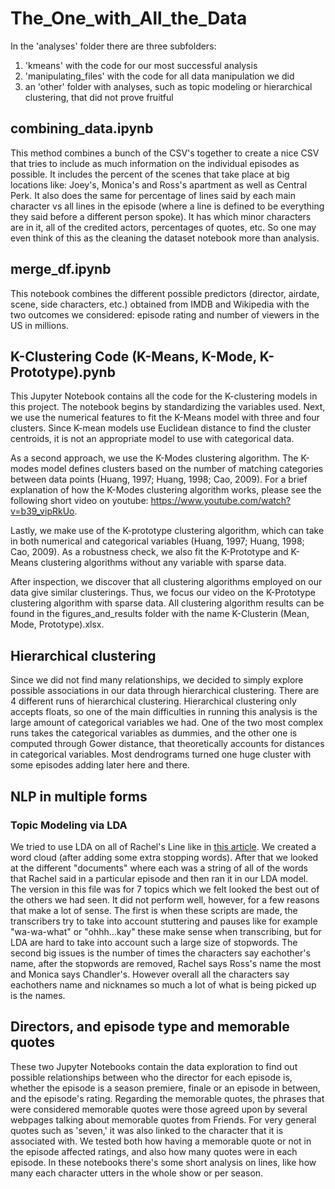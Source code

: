 # The_One_with_All_the_Data

In the 'analyses' folder there are three subfolders:
1. 'kmeans' with the code for our most successful analysis
2. 'manipulating_files' with the code for all data manipulation we did
3. an 'other' folder with analyses, such as topic modeling or hierarchical clustering, that did not prove fruitful


## combining_data.ipynb
This method combines a bunch of the CSV's together to create a nice CSV that tries to include as much information on the individual episodes as possible.  It includes the percent of the scenes that take place at big locations like: Joey's, Monica's and Ross's apartment as well as Central Perk.  It also does the same for percentage of lines said by each main character vs all lines in the episode (where a line is defined to be everything they said before a different person spoke).  It has which minor characters are in it, all of the credited actors, percentages of quotes, etc. So one may even think of this as the cleaning the dataset notebook more than analysis.

## merge_df.ipynb
This notebook combines the different possible predictors (director, airdate, scene, side characters, etc.) obtained from IMDB and Wikipedia with the two outcomes we considered: episode rating and number of viewers in the US in millions.



## K-Clustering Code (K-Means, K-Mode, K-Prototype).pynb
This Jupyter Notebook contains all the code for the K-clustering models in this project. The notebook begins by standardizing the variables used. Next, we use the numerical features to fit the K-Means model with three and four clusters. Since K-mean models use Euclidean distance to find the cluster centroids, it is not an appropriate model to use with categorical data.

As a second approach, we use the K-Modes clustering algorithm. The K-modes model defines clusters based on the number of matching categories between data points (Huang, 1997; Huang, 1998; Cao, 2009). For a brief explanation of how the K-Modes clustering algorithm works, please see the following short video on youtube: https://www.youtube.com/watch?v=b39_vipRkUo.

Lastly, we make use of the K-prototype clustering algorithm, which can take in both numerical and categorical variables (Huang, 1997; Huang, 1998; Cao, 2009). As a robustness check, we also fit the K-Prototype and K-Means clustering algorithms without any variable with sparse data. 

After inspection, we discover that all clustering algorithms employed on our data give similar clusterings. Thus, we focus our video on the K-Prototype clustering algorithm with sparse data. All clustering algorithm results can be found in the figures_and_results folder with the name K-Clusterin (Mean, Mode, Prototype).xlsx.


## Hierarchical clustering
Since we did not find many relationships, we decided to simply explore possible associations in our data through hierarchical clustering. There are 4 different runs of hierarchical clustering. Hierarchical clustering only accepts floats, so one of the main difficulties in running this analysis is the large amount of categorical variables we had. One of the two most complex runs takes the categorical variables as dummies, and the other one is computed through Gower distance, that theoretically accounts for distances in categorical variables. Most dendrograms turned one huge cluster with some episodes adding later here and there.


## NLP in multiple forms

### Topic Modeling via LDA
We tried to use LDA on all of Rachel's Line like in [this article](https://towardsdatascience.com/end-to-end-topic-modeling-in-python-latent-dirichlet-allocation-lda-35ce4ed6b3e0).  We created a word cloud (after adding some extra stopping words).  After that we looked at the different "documents" where each was a string of all of the words that Rachel said in a particular episode and then ran it in our LDA model.  The version in this file was for 7 topics which we felt looked the best out of the others we had seen. It did not perform well, however, for a few reasons that make a lot of sense.  The first is when these scripts are made, the transcribers try to take into account stuttering and pauses like for example "wa-wa-what" or "ohhh...kay" these make sense when transcribing, but for LDA are hard to take into account such a large size of stopwords. The second big issues is the number of times the characters say eachother's name, after the stopwords are removed, Rachel says Ross's name the most and Monica says Chandler's.  However overall all the characters say eachothers name and nicknames so much a lot of what is being picked up is the names.


## Directors, and episode type and memorable quotes
These two Jupyter Notebooks contain the data exploration to find out possible relationships between who the director for each episode is, whether the episode is a season premiere, finale or an episode in between, and the episode's rating. Regarding the memorable quotes, the phrases that were considered memorable quotes were those agreed upon by several webpages talking about memorable quotes from Friends. For very general quotes such as 'seven,' it was also linked to the character that it is associated with. We tested both how having a memorable quote or not in the episode affected ratings, and also how many quotes were in each episode. In these notebooks there's some short analysis on lines, like how many each character utters in the whole show or per season.
